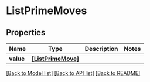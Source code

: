 # ListPrimeMoves


## Properties
Name | Type | Description | Notes
------------ | ------------- | ------------- | -------------
**value** | [**[ListPrimeMove]**](ListPrimeMove.md) |  | 

[[Back to Model list]](../README.md#documentation-for-models) [[Back to API list]](../README.md#documentation-for-api-endpoints) [[Back to README]](../README.md)


